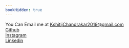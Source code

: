 ```yaml
---
bookHidden: true
---
```

You Can Email me at [KshitijChandrakar2019@gmail.com](mailto://KshitijChandrakar2019@gmail.com)   
[Github](https://github.com/KshitijChandrakar)   
[Instagram](https://www.instagram.com/kshitij_.chandrakar/)    
[Linkedin](https://www.linkedin.com/in/kshitij-chandrakar-67a65225a/)
